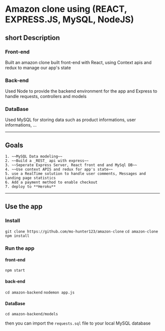 Amazon clone using (REACT, EXPRESS.JS, MySQL, NodeJS)
=====================================================


short Description
------------------

### Front-end
<p>Built an amazon clone built front-end with React, using Context apis and redux to manage our app's state </p>

### Back-end
<p> Used Node to provide the backend environment for the app and Express to handle requests, controllers and models </p>


### DataBase
<p> Used MySQL for storing data such as product informations, user informations, ... </p>

---

## Goals

    1. ~~MySQL Data modeling~~ 
    2. ~~Build a _REST_ api with express~~ 
    3. ~~Seperate Express Server, React front end and MySql DB~~
    4. ~~Use context APIS and redux for app's state~~ 
    5. use a RealTime solution to handle user comments, Messages and Landing page statistics 
    6. Add a payment method to enable checkout 
    7. deploy to **Heroku**

---

## Use the app 

### Install

`git clone https://github.com/mo-hunter123/amazon-clone`
`cd amazon-clone`
`npm install`

### Run the app 

#### front-end 

`npm start`

#### back-end 

`cd amazon-backend`
`nodemon app.js`

#### DataBase 

`cd amazon-backend/models`

then you can import the `requests.sql` file to your local MySQL database 

    